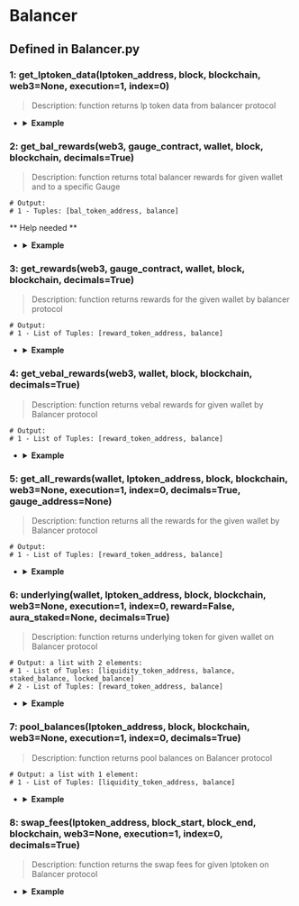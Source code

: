 # Balancer

## Defined in Balancer.py

### 1: get_lptoken_data(lptoken_address, block, blockchain, web3=None, execution=1, index=0)

> Description: function returns lp token data from balancer protocol

- <details><summary><b>Example</b></summary>

  ```
  from defyes import *

  from defyes.functions import *

  from defyes import Balancer

  f1 = Balancer.get_lptoken_data('0x7B50775383d3D6f0215A8F290f2C9e2eEBBEceb2', 'latest', ETHEREUM)

  print(f1)


  ```

  ```
  output: 
  {'contract': <web3._utils.datatypes.Contract object at 0x7f3c66cb6500>, 'poolId': b'{PwS\x83\xd3\xd6\xf0!Z\x8f)\x0f,\x9e.\xeb\xbe\xce\xb2\x00\x00\x00\x00\x00\x00\x00\x00\x00\x00\x00\xfe', 'decimals': 18, 'totalSupply': 4025945672168376636231543, 'isBoosted': True, 'bptIndex': 1}
  ```
  </details>


### 2: get_bal_rewards(web3, gauge_contract, wallet, block, blockchain, decimals=True)

> Description: function returns total balancer rewards for given wallet
and to a specific Gauge

  ```
  # Output:
  # 1 - Tuples: [bal_token_address, balance]
  ```

** Help needed **

- <details><summary><b>Example</b></summary>

  ```
  from defyes import *

  from defyes.functions import *

  from defyes import Balancer

  
  web3 = get_node(ETHEREUM, 'latest', 0)
  f1 = get_contract('0x68d019f64A7aa97e2D4e7363AEE42251D08124Fb', ETHEREUM)

  f2 = Balancer.get_bal_rewards(web3, 'f1', '0x849D52316331967b6fF1198e5E32A0eB168D039d', 'latest', ETHEREUM)

  print(f2)


  ```

  ```
  output: 
  

  ```
  </details>


### 3: get_rewards(web3, gauge_contract, wallet, block, blockchain, decimals=True)

> Description: function returns rewards for the given wallet by balancer protocol

  ```
  # Output:
  # 1 - List of Tuples: [reward_token_address, balance]
  
  ```

- <details><summary><b>Example</b></summary>

  ```
  from defyes import *

  from defyes.functions import *

  from defyes import Balancer

  web3 = get_node(ETHEREUM, 'latest', 0)
  f1 = get_contract('0x68d019f64A7aa97e2D4e7363AEE42251D08124Fb', ETHEREUM)
  f3 = Balancer.get_rewards(web3, f1, '0x849D52316331967b6fF1198e5E32A0eB168D039d', 'latest', ETHEREUM, decimals=True)
  print(f3)

  ```

  ```
  output: []
  
  ```
  </details>


### 4: get_vebal_rewards(web3, wallet, block, blockchain, decimals=True)

> Description: function returns vebal rewards for given wallet by Balancer protocol

  ```
  # Output:
  # 1 - List of Tuples: [reward_token_address, balance]
  ```

- <details><summary><b>Example</b></summary>

  ```
  from defyes import *

  from defyes.functions import *

  from defyes import Balancer

  web3 = get_node(ETHEREUM, 'latest', 0)
  f4 = Balancer.get_vebal_rewards(web3, '0x849D52316331967b6fF1198e5E32A0eB168D039d', 'latest', ETHEREUM, decimals=True)
  print(f4)

  ```

  ```
  output: 
  [['0xba100000625a3754423978a60c9317c58a424e3D', 17.470227018260175], ['0x7B50775383d3D6f0215A8F290f2C9e2eEBBEceb2', 111.44084143506045], ['0xA13a9247ea42D743238089903570127DdA72fE44', 25.141921181623832]]
  
  ```
  </details>


### 5: get_all_rewards(wallet, lptoken_address, block, blockchain, web3=None, execution=1, index=0, decimals=True, gauge_address=None)

> Description: function returns all the rewards for the given wallet by Balancer protocol

  ```
  # Output:
  # 1 - List of Tuples: [reward_token_address, balance]
  ```

- <details><summary><b>Example</b></summary>

  ```
  from defyes import *

  from defyes.functions import *

  from defyes import Balancer
  
  f5 = Balancer.get_all_rewards('0x849D52316331967b6fF1198e5E32A0eB168D039d', '0x7B50775383d3D6f0215A8F290f2C9e2eEBBEceb2', 'latest', ETHEREUM)
  
  print(f5)


  ```

  ```
  output: [['0xba100000625a3754423978a60c9317c58a424e3D', 0.0]]
  
  ```
  </details>


### 6: underlying(wallet, lptoken_address, block, blockchain, web3=None, execution=1, index=0, reward=False, aura_staked=None, decimals=True)

> Description: function returns underlying token for given wallet on Balancer protocol

  ```
  # Output: a list with 2 elements:
  # 1 - List of Tuples: [liquidity_token_address, balance, staked_balance, locked_balance]
  # 2 - List of Tuples: [reward_token_address, balance]
  ```

- <details><summary><b>Example</b></summary>

  ```
  from defyes import *

  from defyes.functions import *

  from defyes import Balancer
  
  f6 = Balancer.underlying('0x849D52316331967b6fF1198e5E32A0eB168D039d', '0x7B50775383d3D6f0215A8F290f2C9e2eEBBEceb2', 'latest', ETHEREUM)
  
  print(f6)


  ```

  ```
  output: 

  [['0xdAC17F958D2ee523a2206206994597C13D831ec7', 1.847331235617916e-12, 0.0, 0.0], ['0x6B175474E89094C44Da98b954EedeAC495271d0F', 1.8079866128717203e-12, 0.0, 0.0], ['0xA0b86991c6218b36c1d19D4a2e9Eb0cE3606eB48', 1.7579658914113204e-12, 0.0, 0.0]]
  
  ```
  </details>


### 7: pool_balances(lptoken_address, block, blockchain, web3=None, execution=1, index=0, decimals=True)

> Description: function returns pool balances on Balancer protocol

  ```
  # Output: a list with 1 element:
  # 1 - List of Tuples: [liquidity_token_address, balance]
  ```

- <details><summary><b>Example</b></summary>

  ```
  from defyes import *

  from defyes.functions import *

  from defyes import Balancer
  
  f7 = Balancer.pool_balances('0x7B50775383d3D6f0215A8F290f2C9e2eEBBEceb2', 'latest', ETHEREUM) 

  print(f7)

  ```

  ```
  output: 

  [['0xdAC17F958D2ee523a2206206994597C13D831ec7', 1396069.6262515152], ['0x6B175474E89094C44Da98b954EedeAC495271d0F', 1366336.012581301], ['0xA0b86991c6218b36c1d19D4a2e9Eb0cE3606eB48', 1328534.2340286463]]

  ```
  </details>


### 8: swap_fees(lptoken_address, block_start, block_end, blockchain, web3=None, execution=1, index=0, decimals=True)

> Description: function returns the swap fees for given lptoken on Balancer protocol

- <details><summary><b>Example</b></summary>

  ```
  from defyes import *

  from defyes.functions import *

  from defyes import Balancer
  
  f8 = Balancer.swap_fees('0x7B50775383d3D6f0215A8F290f2C9e2eEBBEceb2', 16374265, 'latest', ETHEREUM)

  print(f8)

  ```

  ```
  output: 
  {'swaps': [{'block': 16376941, 'tokenIn': '0x9210F1204b5a24742Eba12f710636D76240dF3d0', 'amountIn': 0.8095032036253991}, {'block': 16378850, 'tokenIn': '0x804CdB9116a10bB78768D3252355a1b18067bF8f', 'amountIn': 0.9885184780730925}]}
  
  ```
  </details>
